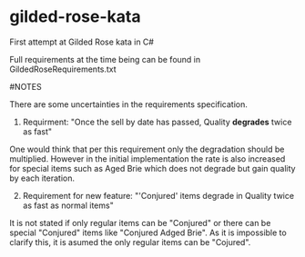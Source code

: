 # gilded-rose-kata
First attempt at Gilded Rose kata in C#

Full requirements at the time being can be found in GildedRoseRequirements.txt


#NOTES

There are some uncertainties in the requirements specification.

1. Requirment: "Once the sell by date has passed, Quality **degrades** twice as fast"

One would think that per this requirement only the degradation should be multiplied. However in the initial implementation the rate is also increased for special items such as Aged Brie which does not degrade but gain quality by each iteration.

2. Requirement for new feature: "'Conjured' items degrade in Quality twice as fast as normal items"

It is not stated if only regular items can be "Conjured" or there can be special "Conjured" items like "Conjured Adged Brie". As it is impossible to clarify this, it is asumed the only regular items can be "Cojured".
